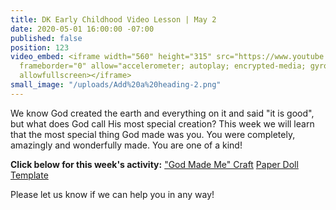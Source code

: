 ```yaml
---
title: DK Early Childhood Video Lesson | May 2
date: 2020-05-01 16:00:00 -07:00
published: false
position: 123
video_embed: <iframe width="560" height="315" src="https://www.youtube.com/embed/_GX-hhJW3J4"
  frameborder="0" allow="accelerometer; autoplay; encrypted-media; gyroscope; picture-in-picture"
  allowfullscreen></iframe>
small_image: "/uploads/Add%20a%20heading-2.png"
---
```


We know God created the earth and everything on it and said "it is good", but what does God call His most special creation? This week we will learn that the most special thing God made was you. You were completely, amazingly and wonderfully made. You are one of a kind!

**Click below for this week's activity:**
["God Made Me" Craft](https://drive.google.com/file/d/1X85P-e_V_NZe6UA-gRZYQIpYqfQgIao7/view?usp=sharing)
[Paper Doll Template](https://drive.google.com/file/d/1O7HUlGqYCiAjTCdqB-WTa1z3s0VKSt_0/view?usp=sharing)

Please let us know if we can help you in any way!